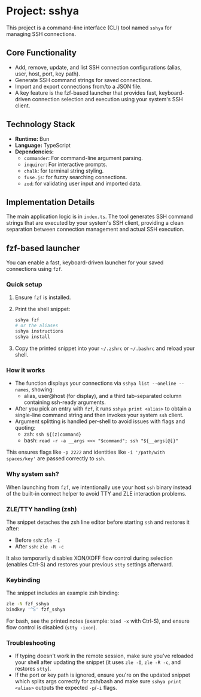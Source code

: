 # Project: sshya

This project is a command-line interface (CLI) tool named `sshya` for managing SSH connections.

## Core Functionality
- Add, remove, update, and list SSH connection configurations (alias, user, host, port, key path).
- Generate SSH command strings for saved connections.
- Import and export connections from/to a JSON file.
- A key feature is the fzf-based launcher that provides fast, keyboard-driven connection selection and execution using your system's SSH client.

## Technology Stack
- **Runtime:** Bun
- **Language:** TypeScript
- **Dependencies:**
    - `commander`: For command-line argument parsing.
    - `inquirer`: For interactive prompts.
    - `chalk`: for terminal string styling.
    - `fuse.js`: for fuzzy searching connections.
    - `zod`: for validating user input and imported data.

## Implementation Details
The main application logic is in `index.ts`. The tool generates SSH command strings that are executed by your system's SSH client, providing a clean separation between connection management and actual SSH execution.

## fzf-based launcher

You can enable a fast, keyboard-driven launcher for your saved connections using `fzf`.

### Quick setup

1. Ensure `fzf` is installed.
2. Print the shell snippet:

   ```bash
   sshya fzf
   # or the aliases
   sshya instructions
   sshya install
   ```

3. Copy the printed snippet into your `~/.zshrc` or `~/.bashrc` and reload your shell.

### How it works

- The function displays your connections via `sshya list --oneline --names`, showing:
  - alias, user@host (for display), and a third tab-separated column containing ssh-ready arguments.
- After you pick an entry with `fzf`, it runs `sshya print <alias>` to obtain a single-line command string and then invokes your system `ssh` client.
- Argument splitting is handled per-shell to avoid issues with flags and quoting:
  - zsh: `ssh ${(z)command}`
  - bash: `read -r -a __args <<< "$command"; ssh "${__args[@]}"`

This ensures flags like `-p 2222` and identities like `-i '/path/with spaces/key'` are passed correctly to `ssh`.

### Why system ssh?

When launching from `fzf`, we intentionally use your host `ssh` binary instead of the built-in connect helper to avoid TTY and ZLE interaction problems.

### ZLE/TTY handling (zsh)

The snippet detaches the zsh line editor before starting `ssh` and restores it after:

- Before `ssh`: `zle -I`
- After `ssh`: `zle -R -c`

It also temporarily disables XON/XOFF flow control during selection (enables Ctrl-S) and restores your previous `stty` settings afterward.

### Keybinding

The snippet includes an example zsh binding:

```bash
zle -N fzf_sshya
bindkey '^S' fzf_sshya
```

For bash, see the printed notes (example: `bind -x` with Ctrl-S), and ensure flow control is disabled (`stty -ixon`).

### Troubleshooting

- If typing doesn't work in the remote session, make sure you've reloaded your shell after updating the snippet (it uses `zle -I`, `zle -R -c`, and restores `stty`).
- If the port or key path is ignored, ensure you're on the updated snippet which splits args correctly for zsh/bash and make sure `sshya print <alias>` outputs the expected `-p`/`-i` flags.
